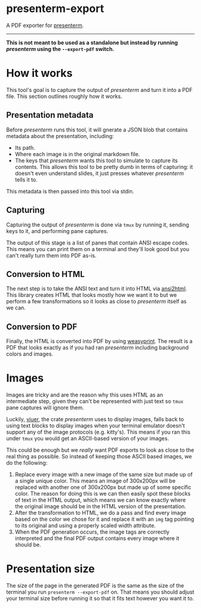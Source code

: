 # presenterm-export

A PDF exporter for [presenterm](https://github.com/mfontanini/presenterm).

---

**This is not meant to be used as a standalone but instead by running _presenterm_ using the `--export-pdf` switch.**

# How it works

This tool's goal is to capture the output of _presenterm_ and turn it into a PDF file. This section outlines roughly how 
it works.

## Presentation metadata

Before _presenterm_ runs this tool, it will gnerate a JSON blob that contains metadata about the presentation, 
including:
* Its path.
* Where each image is in the original markdown file.
* The keys that _presenterm_ wants this tool to simulate to capture its contents. This allows this tool to be pretty 
  dumb in terms of capturing: it doesn't even understand slides, it just presses whatever _presenterm_ tells it to.

This metadata is then passed into this tool via stdin.

## Capturing

Capturing the output of _presenterm_ is done via `tmux` by running it, sending keys to it, and performing pane captures.

The output of this stage is a list of panes that contain ANSI escape codes. This means you can print them on a terminal 
and they'll look good but you can't really turn them into PDF as-is.

## Conversion to HTML

The next step is to take the ANSI text and turn it into HTML via [ansi2html](https://github.com/pycontribs/ansi2html). 
This library creates HTML that looks mostly how we want it to but we perform a few transformations so it looks as close 
to _presenterm_ itself as we can.

## Conversion to PDF

Finally, the HTML is converted into PDF by using [weasyprint](https://github.com/Kozea/WeasyPrint). The result is a PDF 
that looks exactly as if you had ran _presenterm_ including background colors and images.

# Images

Images are tricky and are the reason why this uses HTML as an intermediate step, given they can't be represented with 
just text so `tmux` pane captures will ignore them.

Luckily, [viuer](https://github.com/atanunq/viuer), the crate _presenterm_ uses to display images, falls back to using 
text blocks to display images when your terminal emulator doesn't support any of the image protocols (e.g. kitty's). 
This means if you ran this under `tmux` you would get an ASCII-based version of your images.

This could be enough but we _really_ want PDF exports to look as close to the real thing as possible. So instead of 
keeping those ASCII based images, we do the following:

1. Replace every image with a new image of the same size but made up of a single unique color. This means an image of 
   300x200px will be replaced with another one of 300x200px but made up of some specific color. The reason for doing 
   this is we can then easily spot these blocks of text in the HTML output, which means we can know exactly where the 
   original image should be in the HTML version of the presentation.
2. After the transformation to HTML, we do a pass and find every image based on the color we chose for it and replace it 
   with an `img` tag pointing to its original and using a properly scaled width attribute.
3. When the PDF generation occurs, the image tags are correctly interpreted and the final PDF output contains every 
   image where it should be.

# Presentation size

The size of the page in the generated PDF is the same as the size of the terminal you run `presenterm --export-pdf` on. 
That means you should adjust your terminal size before running it so that it fits text however you want it to.

